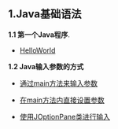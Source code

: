 ## 1.Java基础语法 ##
**1.1 第一个Java程序**.

-	[HelloWorld]()

**1.2 Java输入参数的方式**

-	[通过main方法来输入参数]()

-	[在main方法内直接设置参数]()

-	[使用JOptionPane类进行输入]()